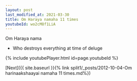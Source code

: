 ```yaml
---
layout: post
last_modified_at: 2021-03-30
title: Om Haraya namaha 11 times
youtubeId: wo2cM8f1LiA
---
```

 
 
Om Haraya nama 
 
 -  Who destroys everything at time of deluge 
 
  
 
  
 
 
 
 
 
 


{% include youtubePlayer.html id=page.youtubeId %}
 
[Next]({{ site.baseurl }}{% link  split1/_posts/2012-10-04-Om harinaakshaayai namaha 11 times.md%})
 
